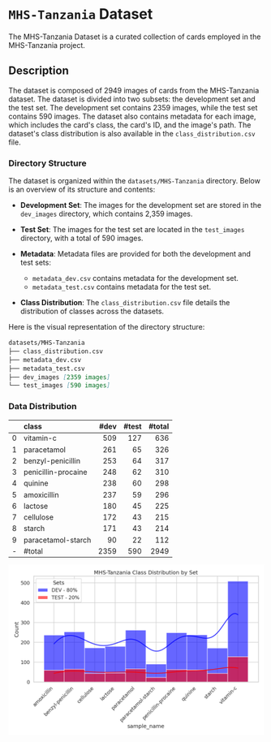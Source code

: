 # `MHS-Tanzania` Dataset


The MHS-Tanzania Dataset is a curated collection of cards employed in the MHS-Tanzania project.

## Description

The dataset is composed of 2949 images of cards from the MHS-Tanzania dataset. The dataset is divided into two subsets: the development set and the test set. The development set contains 2359 images, while the test set contains 590 images. The dataset also contains metadata for each image, which includes the card's class, the card's ID, and the image's path. The dataset's class distribution is also available in the `class_distribution.csv` file. 


### Directory Structure

The dataset is organized within the `datasets/MHS-Tanzania` directory. Below is an overview of its structure and contents:

- **Development Set**: The images for the development set are stored in the `dev_images` directory, which contains 2,359 images.
- **Test Set**: The images for the test set are located in the `test_images` directory, with a total of 590 images.

- **Metadata**: Metadata files are provided for both the development and test sets:
  - `metadata_dev.csv` contains metadata for the development set.
  - `metadata_test.csv` contains metadata for the test set.

- **Class Distribution**: The `class_distribution.csv` file details the distribution of classes across the datasets.



Here is the visual representation of the directory structure:

```markdown
datasets/MHS-Tanzania
├── class_distribution.csv
├── metadata_dev.csv
├── metadata_test.csv
├── dev_images [2359 images]
└── test_images [590 images]
```

### Data Distribution 

|    | class               |   #dev |   #test |   #total |
|:---|:--------------------|-------:|--------:|---------:|
| 0  | vitamin-c           |    509 |     127 |      636 |
| 1  | paracetamol         |    261 |      65 |      326 |
| 2  | benzyl-penicillin   |    253 |      64 |      317 |
| 3  | penicillin-procaine |    248 |      62 |      310 |
| 4  | quinine             |    238 |      60 |      298 |
| 5  | amoxicillin         |    237 |      59 |      296 |
| 6  | lactose             |    180 |      45 |      225 |
| 7  | cellulose           |    172 |      43 |      215 |
| 8  | starch              |    171 |      43 |      214 |
| 9  | paracetamol-starch  |     90 |      22 |      112 |
| -  | #total              |   2359 |     590 |     2949 |

![Figure Description](./figs/class_distribution_combined.png)


<!-- 
## License
## Contact
## How to cite
## Acknowledgements
## Contributors
## Versioning
 -->



